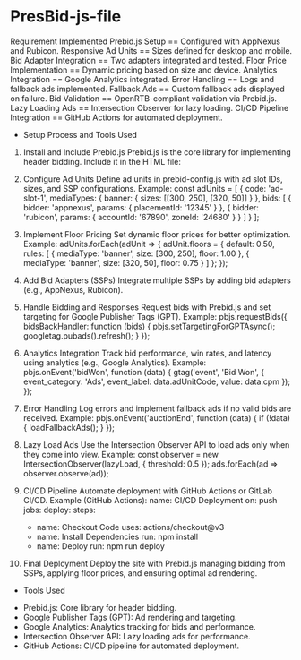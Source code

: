 # PresBid-js-file

Requirement	Implemented
Prebid.js Setup	== Configured with AppNexus and Rubicon.
Responsive Ad Units == Sizes defined for desktop and mobile.
Bid Adapter Integration	== Two adapters integrated and tested.
Floor Price Implementation == Dynamic pricing based on size and device.
Analytics Integration == Google Analytics integrated.
Error Handling	==  Logs and fallback ads implemented.
Fallback Ads == Custom fallback ads displayed on failure.
Bid Validation == OpenRTB-compliant validation via Prebid.js.
Lazy Loading Ads  ==  Intersection Observer for lazy loading.
CI/CD Pipeline Integration  ==  GitHub Actions for automated deployment.


* Setup Process and Tools Used

 1. Install and Include Prebid.js
Prebid.js is the core library for implementing header bidding. Include it in the HTML file:
<script src="https://cdn.jsdelivr.net/npm/prebid.js@latest"></script>

 2. Configure Ad Units
Define ad units in prebid-config.js with ad slot IDs, sizes, and SSP configurations.
Example:
const adUnits = [
  {
    code: 'ad-slot-1',
    mediaTypes: { banner: { sizes: [[300, 250], [320, 50]] } },
    bids: [
      { bidder: 'appnexus', params: { placementId: '12345' } },
      { bidder: 'rubicon', params: { accountId: '67890', zoneId: '24680' } }
    ]
  }
];

 3. Implement Floor Pricing
Set dynamic floor prices for better optimization.
Example:
adUnits.forEach(adUnit => {
  adUnit.floors = {
    default: 0.50,
    rules: [
      { mediaType: 'banner', size: [300, 250], floor: 1.00 },
      { mediaType: 'banner', size: [320, 50], floor: 0.75 }
    ]
  };
});

 4. Add Bid Adapters (SSPs)
Integrate multiple SSPs by adding bid adapters (e.g., AppNexus, Rubicon).

 5. Handle Bidding and Responses
Request bids with Prebid.js and set targeting for Google Publisher Tags (GPT).
Example:
pbjs.requestBids({
  bidsBackHandler: function (bids) {
    pbjs.setTargetingForGPTAsync();
    googletag.pubads().refresh();
  }
});

 6. Analytics Integration
Track bid performance, win rates, and latency using analytics (e.g., Google Analytics).
Example:
pbjs.onEvent('bidWon', function (data) {
  gtag('event', 'Bid Won', { event_category: 'Ads', event_label: data.adUnitCode, value: data.cpm });
});

 7. Error Handling
Log errors and implement fallback ads if no valid bids are received.
Example:
pbjs.onEvent('auctionEnd', function (data) {
  if (!data) { loadFallbackAds(); }
});

 8. Lazy Load Ads
Use the Intersection Observer API to load ads only when they come into view.
Example:
const observer = new IntersectionObserver(lazyLoad, { threshold: 0.5 });
ads.forEach(ad => observer.observe(ad));

 9. CI/CD Pipeline
Automate deployment with GitHub Actions or GitLab CI/CD.
Example (GitHub Actions):
name: CI/CD Deployment
on: push
jobs:
  deploy:
    steps:
      - name: Checkout Code
        uses: actions/checkout@v3
      - name: Install Dependencies
        run: npm install
      - name: Deploy
        run: npm run deploy

 10. Final Deployment
Deploy the site with Prebid.js managing bidding from SSPs, applying floor prices, and ensuring optimal ad rendering.

* Tools Used
- Prebid.js: Core library for header bidding.
- Google Publisher Tags (GPT): Ad rendering and targeting.
- Google Analytics: Analytics tracking for bids and performance.
- Intersection Observer API: Lazy loading ads for performance.
- GitHub Actions: CI/CD pipeline for automated deployment.
